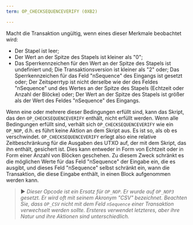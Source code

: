 ```yaml
---
term: OP_CHECKSEQUENCEVERIFY (0XB2)

---
```

Macht die Transaktion ungültig, wenn eines dieser Merkmale beobachtet wird:


- Der Stapel ist leer;
- Der Wert an der Spitze des Stapels ist kleiner als "0";
- Das Sperrkennzeichen für den Wert an der Spitze des Stapels ist undefiniert und; Die Transaktionsversion ist kleiner als "2" oder; Das Sperrkennzeichen für das Feld "nSequence" des Eingangs ist gesetzt oder; Der Zeitsperrtyp ist nicht derselbe wie der des Feldes "nSequence" und des Wertes an der Spitze des Stapels (Echtzeit oder Anzahl der Blöcke) oder; Der Wert an der Spitze des Stapels ist größer als der Wert des Feldes "nSequence" des Eingangs.

Wenn eine oder mehrere dieser Bedingungen erfüllt sind, kann das Skript, das den `OP_CHECKSEQUENCEVERIFY` enthält, nicht erfüllt werden. Wenn alle Bedingungen erfüllt sind, verhält sich `OP_CHECKSEQUENCEVERIFY` wie ein `OP_NOP`, d.h. es führt keine Aktion an dem Skript aus. Es ist so, als ob es verschwindet. `OP_CHECKSEQUENCEVERIFY` erlegt also eine relative Zeitbeschränkung für die Ausgaben des UTXO auf, der mit dem Skript, das ihn enthält, gesichert ist. Dies kann entweder in Form von Echtzeit oder in Form einer Anzahl von Blöcken geschehen. Zu diesem Zweck schränkt es die möglichen Werte für das Feld "nSequence" der Eingabe ein, die es ausgibt, und dieses Feld "nSequence" selbst schränkt ein, wann die Transaktion, die diese Eingabe enthält, in einen Block aufgenommen werden kann.

> ► *Dieser Opcode ist ein Ersatz für `OP_NOP`. Er wurde auf `OP_NOP3` gesetzt. Er wird oft mit seinem Akronym "CSV" bezeichnet. Beachten Sie, dass `OP_CSV` nicht mit dem Feld `nSequence` einer Transaktion verwechselt werden sollte. Ersteres verwendet letzteres, aber ihre Natur und ihre Aktionen sind unterschiedlich.*
